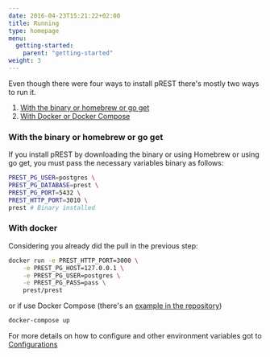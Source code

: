 ```yaml
---
date: 2016-04-23T15:21:22+02:00
title: Running
type: homepage
menu:
  getting-started:
    parent: "getting-started"
weight: 3
---
```


Even though there were four ways to install pREST there's mostly two ways to run it.

1. [With the binary or homebrew or go get](/getting-started/running/#with-the-binary-or-homebrew-or-go-get)
1. [With Docker or Docker Compose](/getting-started/running/#with-docker)


### With the binary or homebrew or go get

If you install pREST by downloading the binary or using Homebrew or using go get, you must pass the necessary variables binary as follows:

```sh
PREST_PG_USER=postgres \
PREST_PG_DATABASE=prest \
PREST_PG_PORT=5432 \
PREST_HTTP_PORT=3010 \
prest # Binary installed
```

### With docker

Considering you already did the pull in the previous step:

```sh
docker run -e PREST_HTTP_PORT=3000 \
	-e PREST_PG_HOST=127.0.0.1 \
	-e PREST_PG_USER=postgres \
	-e PREST_PG_PASS=pass \
	prest/prest
```
or if use Docker Compose (there's an [example in the repository](https://github.com/prest/prest/blob/master/docker-compose.yml))

```sh
docker-compose up
```

For more details on how to configure and other environment variables got to [Configurations](/configurations)
